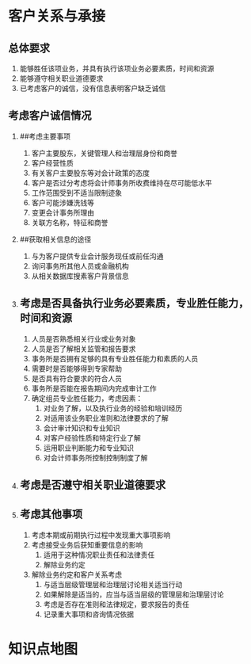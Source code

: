 # 客户关系与承接

## 总体要求

1. 能够胜任该项业务，并具有执行该项业务必要素质，时间和资源
2. 能够遵守相关职业道德要求
3. 已考虑客户的诚信，没有信息表明客户缺乏诚信

## 考虑客户诚信情况

1. ##考虑主要事项

   1. 客户主要股东，关键管理人和治理层身份和商誉
   2. 客户经营性质
   3. 有关客户主要股东等对会计政策的态度
   4. 客户是否过分考虑将会计师事务所收费维持在尽可能低水平
   5. 工作范围受到不适当限制迹象
   6. 客户可能涉嫌洗钱等
   7. 变更会计事务所理由
   8. 关联方名称，特征和商誉

2. ##获取相关信息的途径

   1. 与为客户提供专业会计服务现任或前任沟通
   2. 询问事务所其他人员或金融机构
   3. 从相关数据库搜素客户背景信息

3. ## 考虑是否具备执行业务必要素质，专业胜任能力，时间和资源

   1. 人员是否熟悉相关行业或业务对象
   2. 人员是否了解相关监管和报告要求
   3. 事务所是否拥有足够的具有专业胜任能力和素质的人员
   4. 需要时是否能够得到专家帮助
   5. 是否具有符合要求的符合人员
   6. 事务所是否能在报告期间内完成审计工作
   7. 确定组员专业胜任能力，考虑因素：
      1. 对业务了解，以及执行业务的经验和培训经历
      2. 对适用该业务职业准则和法律要求的了解
      3. 会计审计知识和专业知识
      4. 对客户经验性质和特定行业了解
      5. 运用职业判断能力和专业知识
      6. 对会计师事务所控制控制制度了解

4. ## 考虑是否遵守相关职业道德要求

5. ## 考虑其他事项

   1. 考虑本期或前期执行过程中发现重大事项影响
   2. 考虑接受业务后获知重要信息的影响
      1. 适用于这种情况职业责任和法律责任
      2. 解除业务约定
   3. 解除业务约定和客户关系考虑
      1. 与适当层级管理层和治理层讨论相关适当行动
      2. 如果解除是适当的，应当与适当层级的管理层和治理层讨论
      3. 考虑是否存在准则和法律规定，要求报告的责任
      4. 记录重大事项和咨询情况依据

# 知识点地图



